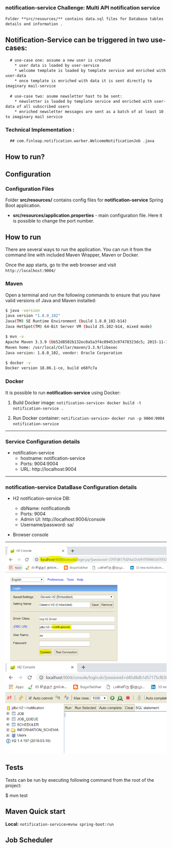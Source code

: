 ### notification-service Challenge: Multi API notification service

    Folder **src/resources/** contains data.sql files for Database tables details and information .


   ## Notification-Service can be triggered in two use-cases:
      # use-case one: assume a new user is created
        * user data is loaded by user-service
        * welcome template is loaded by template service and enriched with user-data
        * once template is enriched with data it is sent directly to imaginary mail-service

      # use-case two: asume newsletter hast to be sent:
        * newsletter is loaded by template service and enriched with user-data of all subscribed users
        * enriched newsletter messages are sent as a batch of at least 10 to imaginary mail service


### Technical Implementation :
      ## com.finleap.notification.worker.WelcomeNotificationJob .java



## How to run?




## Configuration

### Configuration Files

Folder **src/resources/** contains config files for **notification-service** Spring Boot application.

* **src/resources/application.properties** - main configuration file. Here it is possible to change the port number.

## How to run

There are several ways to run the application. You can run it from the command line with included Maven Wrapper, Maven or Docker.

Once the app starts, go to the web browser and visit `http://localhost:9004/`

### Maven

Open a terminal and run the following commands to ensure that you have valid versions of Java and Maven installed:

```bash
$ java -version
java version "1.8.0_102"
Java(TM) SE Runtime Environment (build 1.8.0_102-b14)
Java HotSpot(TM) 64-Bit Server VM (build 25.102-b14, mixed mode)
```

```bash
$ mvn -v
Apache Maven 3.3.9 (bb52d8502b132ec0a5a3f4c09453c07478323dc5; 2015-11-10T16:41:47+00:00)
Maven home: /usr/local/Cellar/maven/3.3.9/libexec
Java version: 1.8.0_102, vendor: Oracle Corporation
```

```bash
$ docker -v
Docker version 18.06.1-ce, build e68fc7a
```
### Docker

It is possible to run **notification-service** using Docker:

1) Build Docker image: `notification-service> docker build -t notification-service .`

2) Run Docker container: `notification-service> docker run -p 9004:9004 notification-service`

-----------------------------------------------------------------

### Service Configuration details

* notification-service
    * hostname: notification-service
    * Ports: 9004:9004
    * URL: http://localhost:9004

--------------------------------------------------------------


### notification-service DataBase Configuration details


* H2 notification-service DB:
     * dbName: notificationdb
     * Ports: 9004
     * Admin UI: http://localhost:9004/console
     * Username/password: sa/

* Browser console

-----------------------------


![notification-db-setup](https://github.com/kalidassmk/finleap-service/blob/master/setup/notification/notification-local-db-connection.PNG)
![notification-db-setup-2](https://github.com/kalidassmk/finleap-service/blob/master/setup/notification/notification-local-db-connection-2.PNG)


## Tests
Tests can be run by executing following command from the root of the project:

$ mvn test

Maven Quick start
------------------
**Local:** `notification-service>mvnw spring-boot:run`


Job Scheduler
------------------


